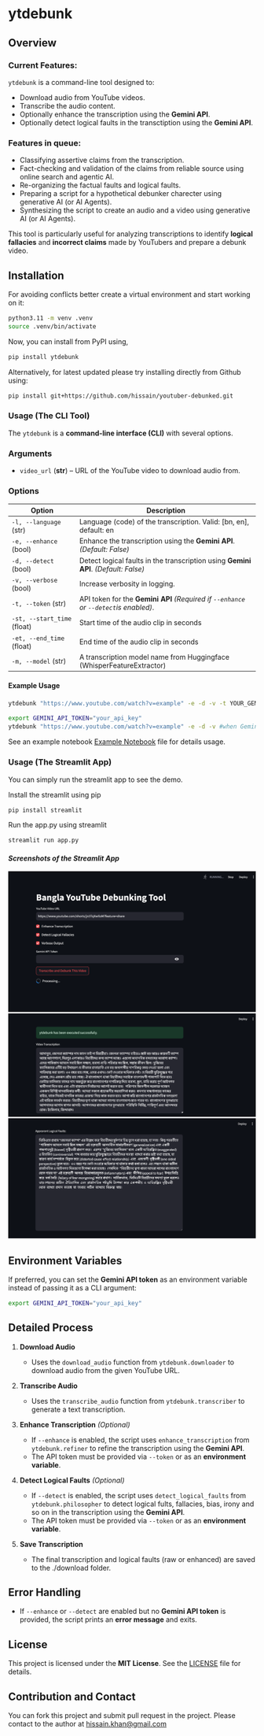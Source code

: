# ytdebunk  

## Overview  
### Current Features:
`ytdebunk` is a command-line tool designed to:  
- Download audio from YouTube videos.  
- Transcribe the audio content.  
- Optionally enhance the transcription using the **Gemini API**.  
- Optionally detect logical faults in the transctiption using the **Gemini API**.

### Features in queue:
- Classifying assertive claims from the transcription.
- Fact-checking and validation of the claims from reliable source using online search and agentic AI.
- Re-organizing the factual faults and logical faults.
- Preparing a script for a hypothetical debunker charecter using generative AI (or AI Agents).
- Synthesizing the script to create an audio and a video using generative AI (or AI Agents).

This tool is particularly useful for analyzing transcriptions to identify **logical fallacies** and **incorrect claims** made by YouTubers and prepare a debunk video.

## Installation 

For avoiding conflicts better create a virtual environment and start working on it:

```sh
python3.11 -m venv .venv
source .venv/bin/activate
```

Now, you can install from PyPI using,

```sh
pip install ytdebunk
```

Alternatively, for latest updated please try installing directly from Github using:

```sh
pip install git+https://github.com/hissain/youtuber-debunked.git
```

### Usage  (The CLI Tool)

The `ytdebunk` is a **command-line interface (CLI)** with several options.

### **Arguments**  
- `video_url` (**str**) – URL of the YouTube video to download audio from.  

### **Options**  
| Option                  | Description |
|-------------------------|-------------|
| `-l, --language` (str) | Language (code) of the transcription. Valid: [bn, en], default: en |
| `-e, --enhance` (bool) | Enhance the transcription using the **Gemini API**. *(Default: False)* |
| `-d, --detect` (bool) | Detect logical faults in the transcription using **Gemini API**. *(Default: False)* |
| `-v, --verbose` (bool) | Increase verbosity in logging. |
| `-t, --token` (str) | API token for the **Gemini API** *(Required if `--enhance` or `--detect`is enabled)*. |
| `-st, --start_time` (float) | Start time of the audio clip in seconds |
| `-et, --end_time` (float) | End time of the audio clip in seconds |
| `-m, --model` (str) | A transcription model name from Huggingface (WhisperFeatureExtractor) |

#### **Example Usage**  

```bash
ytdebunk "https://www.youtube.com/watch?v=example" -e -d -v -t YOUR_GEMINI_API_TOKEN
```


```bash
export GEMINI_API_TOKEN="your_api_key"
ytdebunk "https://www.youtube.com/watch?v=example" -e -d -v #when Gemini API key is in environment
```

See an example notebook [Example Notebook](experiment/exp.ipynb) file for details usage.  

### Usage (The Streamlit App)

You can simply run the streamlit app to see the demo.

Install the streamlit using pip

```bash
pip install streamlit
```

Run the app.py using streamlit

```bash
streamlit run app.py
```

#### *Screenshots of the Streamlit App*
![Query Fields](assets/Screenshot_Q.png)
![Transcription Result](assets/Screenshot_R.png)
![Logical Fults Detected](assets/Screenshot_F.png)

## **Environment Variables**  
If preferred, you can set the **Gemini API token** as an environment variable instead of passing it as a CLI argument:

```sh
export GEMINI_API_TOKEN="your_api_key"
```

## **Detailed Process**  

1. **Download Audio**  
   - Uses the `download_audio` function from `ytdebunk.downloader` to download audio from the given YouTube URL.  

2. **Transcribe Audio**  
   - Uses the `transcribe_audio` function from `ytdebunk.transcriber` to generate a text transcription.  

3. **Enhance Transcription** *(Optional)*  
   - If `--enhance` is enabled, the script uses `enhance_transcription` from `ytdebunk.refiner` to refine the transcription using the **Gemini API**.  
   - The API token must be provided via `--token` or as an **environment variable**.  

3. **Detect Logical Faults** *(Optional)*  
   - If `--detect` is enabled, the script uses `detect_logical_faults` from `ytdebunk.philosopher` to detect logical fults, fallacies, bias, irony and so on in the transcription using the **Gemini API**.  
   - The API token must be provided via `--token` or as an **environment variable**.  

5. **Save Transcription**  
   - The final transcription and logical faults (raw or enhanced) are saved to the ./download folder.  

## **Error Handling**  
- If `--enhance` or `--detect` are enabled but no **Gemini API token** is provided, the script prints an **error message** and exits.

## **License**  
This project is licensed under the **MIT License**. See the [LICENSE](LICENSE) file for details.  


## Contribution and Contact

You can fork this project and submit pull request in the project. 
Please contact to the author at hissain.khan@gmail.com
